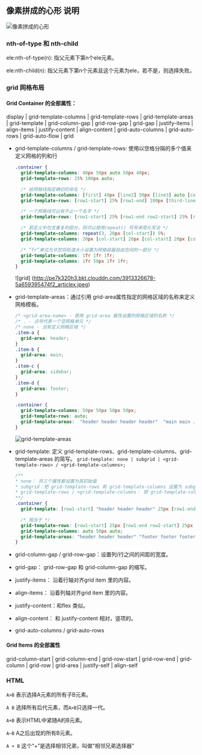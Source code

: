## 像素拼成的心形 说明

![像素拼成的心形](http://pela5ecqg.bkt.clouddn.com/WechatIMG38.png)

### nth-of-type 和 nth-child
  ele:nth-of-type(n): 指父元素下第n个ele元素。

  ele:nth-child(n): 指父元素下第n个元素且这个元素为ele，若不是，则选择失败。

### grid 网格布局
#### Grid Container 的全部属性：

  display | grid-template-columns | grid-template-rows | grid-template-areas | grid-template | grid-column-gap | grid-row-gap | grid-gap | justify-items | align-items | justify-content | align-content | grid-auto-columns | grid-auto-rows | grid-auto-flow | grid

- grid-template-columns / grid-template-rows: 使用以空格分隔的多个值来定义网格的列和行
  ``` css
  .container {
    grid-template-columns: 40px 50px auto 50px 40px;
    grid-template-rows: 25% 100px auto;

    /* 给网格线指定确切的命名 */
    grid-template-columns: [first] 40px [line2] 50px [line3] auto [col4-start] 50px [five] 40px [end];
    grid-template-rows: [row1-start] 25% [row1-end] 100px [third-line] auto [last-line];

    /* 一个网格线可以有不止一个名字 */
    grid-template-rows: [row1-start] 25% [row1-end row2-start] 25% [row2-end];

    /* 若定义中包含重复的部分，则可以使用repeat() 符号来简化写法 */
    grid-template-columns: repeat(3, 20px [col-start]) 5%;
    grid-template-columns: 20px [col-start] 20px [col-start] 20px [col-start] 5%;

    /* “fr”单位允许您将轨道大小设置为网格容器自由空间的一部分 */
    grid-template-columns: 1fr 1fr 1fr;
    grid-template-columns: 1fr 50px 1fr 1fr;
  }
  ```
  ![grid] (http://pe7k320h3.bkt.clouddn.com/3913326678-5a659395474f2_articlex.jpeg)


- grid-template-areas：通过引用 grid-area属性指定的网格区域的名称来定义网格模板。
  ``` css
  /* <grid-area-name> - 使用 grid-area 属性设置的网格区域的名称 */
  /* . - 点号代表一个空网格单元 */
  /* none - 没有定义网格区域 */
  .item-a {
    grid-area: header;
  }
  .item-b {
    grid-area: main;
  }
  .item-c {
    grid-area: sidebar;
  }
  .item-d {
    grid-area: footer;
  }

  .container {
    grid-template-columns: 50px 50px 50px 50px;
    grid-template-rows: auto;
    grid-template-areas:  "header header header header"  "main main . sidebar" "footer footer footer footer";
  }
  ```

  ![grid-template-areas](https://image-static.segmentfault.com/354/130/3541302653-5a65939515d89)

- grid-template: 定义 grid-template-rows、grid-template-columns、grid-template-areas 的简写。
    `grid-template: none | subgrid | <grid-template-rows> / <grid-template-columns>;`
  ``` css
  /**
  * none： 将三个属性都设置为其初始值
  * subgrid：把 grid-template-rows 和 grid-template-columns 设置为 subgrid, 并且 grid-template-areas 设置为初始值。
  * grid-template-rows / <grid-template-columns： 把 grid-template-columns 和 grid-template-rows 设置为指定值, 与此同时, 设置grid-template-areas 为 none
  **/
  .container {
    grid-template: [row1-start] "header header header" 25px [row1-end] [row2-start] "footer footer footer" 25px [row2-end] / auto 50px auto;

    /* 相当于 */
    grid-template-rows: [row1-start] 25px [row1-end row2-start] 25px [row2-end];
    grid-template-columns: auto 50px auto;
    grid-template-areas: "header header header" "footer footer footer";
  }
  ```

- grid-column-gap / grid-row-gap：设置列/行之间的间距的宽度。
- grid-gap： grid-row-gap 和 grid-column-gap 的缩写。
- justify-items： 沿着行轴对齐grid item 里的内容。
- align-items： 沿着列轴对齐grid item 里的内容。
- justify-content：和flex 类似。
- align-content： 和 justify-content 相对，竖项的。
- grid-auto-columns / grid-auto-rows

#### Grid Items 的全部属性
  grid-column-start | grid-column-end | grid-row-start | grid-row-end | grid-column | grid-row | grid-area | justify-self | align-self

### HTML
`A>B` 表示选择A元素的所有子B元素。

`A B` 选择所有后代元素，而`A>B`只选择一代。

`A+B` 表示HTML中紧随A的B元素。

`A~B` A之后出现的所有B元素。

`A + B` 这个“+”是选择相邻兄弟，叫做"相邻兄弟选择器"
